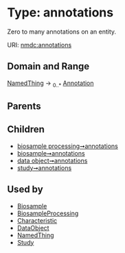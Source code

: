 
# Type: annotations


Zero to many annotations on an entity.

URI: [nmdc:annotations](https://microbiomedata/meta/annotations)


## Domain and Range

[NamedThing](NamedThing.md) ->  <sub>0..*</sub> [Annotation](Annotation.md)

## Parents


## Children

 *  [biosample processing➞annotations](biosample_processing_annotations.md)
 *  [biosample➞annotations](biosample_annotations.md)
 *  [data object➞annotations](data_object_annotations.md)
 *  [study➞annotations](study_annotations.md)

## Used by

 * [Biosample](Biosample.md)
 * [BiosampleProcessing](BiosampleProcessing.md)
 * [Characteristic](Characteristic.md)
 * [DataObject](DataObject.md)
 * [NamedThing](NamedThing.md)
 * [Study](Study.md)
